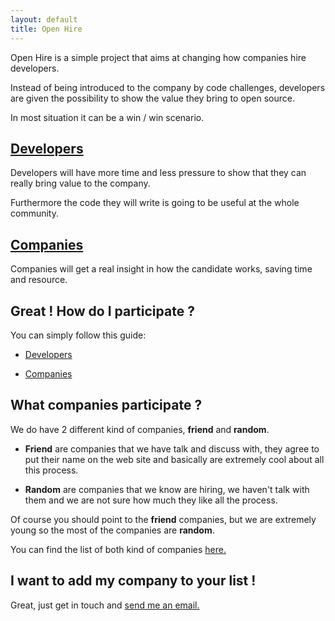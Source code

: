 ```yaml
---
layout: default
title: Open Hire
---
```


Open Hire is a simple project that aims at changing how companies hire developers.

Instead of being introduced to the company by code challenges, developers are given the possibility to show the value they bring to open source.

In most situation it can be a win / win scenario.

## [Developers][dev]

Developers will have more time and less pressure to show that they can really bring value to the company.

Furthermore the code they will write is going to be useful at the whole community.

## [Companies][com]

Companies will get a real insight in how the candidate works, saving time and resource.

## Great ! How do I participate ?

You can simply follow this guide:

+ [Developers][dev]

+ [Companies][com]

## What companies participate ?

We do have 2 different kind of companies, **friend** and **random**.

+ **Friend** are companies that we have talk and discuss with, they agree to put their name on the web site and basically are extremely cool about all this process.

+ **Random** are companies that we know are hiring, we haven't talk with them and we are not sure how much they like all the process.

Of course you should point to the **friend** companies, but we are extremely young so the most of the companies are **random**.

You can find the list of both kind of companies [here.][company-list]

## I want to add my company to your list !

Great, just get in touch and [send me an email.][my-email]

[dev]: developers.html
[com]: company.html
[company-list]: list.html
[my-email]: mailto:simone@mweb.biz

